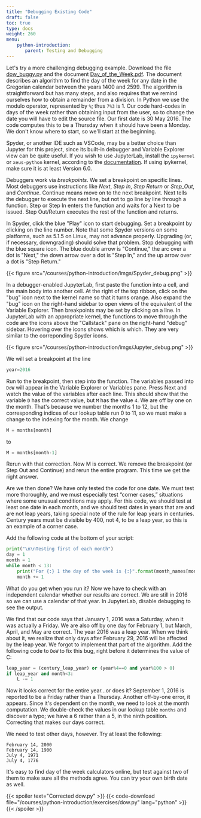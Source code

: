 ```yaml
---
title: "Debugging Existing Code"
draft: false
toc: true
type: docs
weight: 260
menu:
    python-introduction:
       parent: Testing and Debugging
---
```


Let's try a more challenging debugging example. Download the file [dow_buggy.py](/courses/python-introduction/scripts/dow_buggy.py) and the document [Day_of_the_Week.pdf](/courses/python-introduction/data/Day_of_the_Week.pdf). The document describes an algorithm to find the day of the week for any date in the Gregorian calendar between the years 1400 and 2599. The algorithm is straightforward but has many steps, and also requires that we remind ourselves how to obtain a remainder from a division. In Python we use the modulo operator, represented by `%`; thus `7%3` is 1. Our code hard-codes in days of the week rather than obtaining input from the user, so to change the date you will have to edit the source file. 
Our first date is 30 May 2016. The code computes this to be a Thursday when it should have been a Monday. We don't know where to start, so we'll start at the beginning.

Spyder, or another IDE such as VSCode, may be a better choice than Jupyter for this project, since its built-in debugger and Variable Explorer view can be quite useful.  If you wish to use JupyterLab, install the `ipykernel` or `xeus-python` kernel, according to the [documentation](https://jupyterlab.readthedocs.io/en/stable/user/debugger.html).  If using ipykernel, make sure it is at least Version 6.0. 

Debuggers work via _breakpoints_.  We set a breakpoint on specific lines.
Most debuggers use instructions like _Next_, _Step In_, _Step Return_ or _Step_Out_, and _Continue_.  Continue means move on to the next breakpoint.  Next tells the debugger to execute the next line, but not to go line by line through a function.  Step or Step In enters the function and waits for a Next to be issued. Step Out/Return executes the rest of the function and returns.

In Spyder, click the blue "Play" icon to start debugging.  Set a breakpoint by clicking on the line number.  Note that some Spyder versions on some platforms, such as 5.1.5 on Linux, may not advance properly.  Upgrading (or, if necessary, downgrading) should solve that problem.  Stop debugging with the blue square icon.  The blue double arrow is "Continue," the arc over a dot is "Next," the down arrow over a dot is "Step In," and the up arrow over a dot is "Step Return."

{{< figure src="/courses/python-introduction/imgs/Spyder_debug.png" >}}

In a debugger-enabled JupyterLab, first paste the function into a cell, and the main body into another cell.  At the right of the top ribbon, click on the "bug" icon next to the kernel name so that it turns orange. Also expand the "bug" icon on the right-hand sidebar to open views of the equivalent of the Variable Explorer.  Then breakpoints may be set by clicking on a line.  In JupyterLab with an appropriate kernel, the functions to move through the code are the icons above the "Callstack" pane on the right-hand "debug" sidebar.  Hovering over the icons shows which is which. They are very similar to the correponding Spyder icons.

{{< figure src="/courses/python-introduction/imgs/Jupyter_debug.png" >}}

We will set a breakpoint at the line
```python
year=2016
```

Run to the breakpoint, then step into the function.  The variables passed into `DoW` will appear in the Variable Explorer or Variables pane.  Press Next and watch the value of the variables after each line.  This should show that the variable `D` has the correct value, but `M` has the value `4`. We are off by one on the month. That's because we number the months 1 to 12, but the corresponding indices of our lookup table run 0 to 11, so we must make a change to the indexing for the month. We change

```python
M = months[month]
```
to
```python
M = months[month-1]
```

Rerun with that correction. Now M is correct. We remove the breakpoint (or Step Out and Continue) and rerun the entire program. This time we get the right answer.  

Are we then done? We have only tested the code for one date. We must test more 
thoroughly, and we must especially test “corner cases,” situations where some unusual conditions may apply. For this code, we should test at least one date in each month, and we should test dates in years that are and are not leap years, taking special note of the rule for leap years in centuries. Century years must be divisible by 400, not 4, to be a leap year, so this is an example of a corner case.

Add the following code at the bottom of your script:

```python
print("\n\nTesting first of each month")
day = 1
month = 1
while month < 13:
    print("For {:} 1 the day of the week is {:}".format(month_names[month-1],DoW(day,month,year)))
	month += 1
```

What do you get when you run it? Now we have to check with an independent calendar whether our results are correct. We are still in 2016 so we can use a calendar of that year.  In JupyterLab, disable debugging to see the output.

We find that our code says that January 1, 2016 was a Saturday, when it was actually a Friday. We are also off by one day for February 1, but March, April, and May are correct. The year 2016 was a leap year.  When we think about it, we realize that only days after February 29, 2016 will be affected by the leap year. We forgot to implement that part of the algorithm. Add the following code to `DoW` to fix this bug, right before it determines the value of C:

```python
leap_year = (century_leap_year) or (year%4==0 and year%100 > 0)
if leap_year and month<3:
    L -= 1
```

Now it looks correct for the entire year…or does it? September 1, 2016 is reported to be a Friday rather than a Thursday. Another off-by-one error, it appears. Since it's dependent on the month, we need to look at the month computation. We double-check the values in our lookup table ``months`` and discover a typo; we have a 6 rather than a 5, in the ninth position. Correcting that makes our days correct.

We need to test other days, however. Try at least the following:

```no-highlight
February 14, 2000
February 14, 1900
July 4, 1971
July 4, 1776
```

It's easy to find day of the week calculators online, but test against two of them to make sure all the methods agree. You can try your own birth date as well.

{{< spoiler text="Corrected dow.py" >}}
{{< code-download file="/courses/python-introduction/exercises/dow.py" lang="python" >}}
{{< /spoiler >}}
